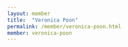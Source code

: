 ```yaml
---
layout: member
title:  "Veronica Poon"
permalink: /member/veronica-poon.html
member: veronica-poon
---
```

